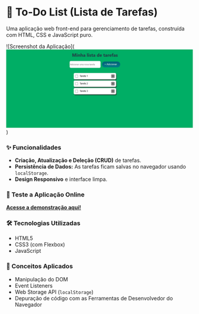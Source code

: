 # 📝 To-Do List (Lista de Tarefas)

Uma aplicação web front-end para gerenciamento de tarefas, construída com HTML, CSS e JavaScript puro.

![Screenshot da Aplicação](![alt text](image.png))

### ✨ Funcionalidades

- **Criação, Atualização e Deleção (CRUD)** de tarefas.
- **Persistência de Dados:** As tarefas ficam salvas no navegador usando `localStorage`.
- **Design Responsivo** e interface limpa.

### 🚀 Teste a Aplicação Online

**[Acesse a demonstração aqui!](https://seu-usuario.github.io/nome-do-repositorio/)**

### 🛠️ Tecnologias Utilizadas

- HTML5
- CSS3 (com Flexbox)
- JavaScript 

### 🧠 Conceitos Aplicados

- Manipulação do DOM
- Event Listeners
- Web Storage API (`localStorage`)
- Depuração de código com as Ferramentas de Desenvolvedor do Navegador